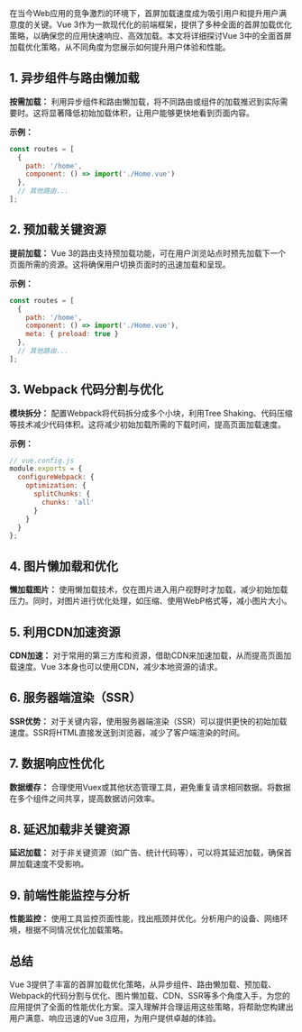 
在当今Web应用的竞争激烈的环境下，首屏加载速度成为吸引用户和提升用户满意度的关键。Vue 3作为一款现代化的前端框架，提供了多种全面的首屏加载优化策略，以确保您的应用快速响应、高效加载。本文将详细探讨Vue 3中的全面首屏加载优化策略，从不同角度为您展示如何提升用户体验和性能。

## 1. 异步组件与路由懒加载

**按需加载：** 利用异步组件和路由懒加载，将不同路由或组件的加载推迟到实际需要时。这将显著降低初始加载体积，让用户能够更快地看到页面内容。

**示例：**
```javascript
const routes = [
  {
    path: '/home',
    component: () => import('./Home.vue')
  },
  // 其他路由...
];
```

## 2. 预加载关键资源

**提前加载：** Vue 3的路由支持预加载功能，可在用户浏览站点时预先加载下一个页面所需的资源。这将确保用户切换页面时的迅速加载和呈现。

**示例：**
```javascript
const routes = [
  {
    path: '/home',
    component: () => import('./Home.vue'),
    meta: { preload: true }
  },
  // 其他路由...
];
```

## 3. Webpack 代码分割与优化

**模块拆分：** 配置Webpack将代码拆分成多个小块，利用Tree Shaking、代码压缩等技术减少代码体积。这将减少初始加载所需的下载时间，提高页面加载速度。

**示例：**
```javascript
// vue.config.js
module.exports = {
  configureWebpack: {
    optimization: {
      splitChunks: {
        chunks: 'all'
      }
    }
  }
};
```

## 4. 图片懒加载和优化

**懒加载图片：** 使用懒加载技术，仅在图片进入用户视野时才加载，减少初始加载压力。同时，对图片进行优化处理，如压缩、使用WebP格式等，减小图片大小。

## 5. 利用CDN加速资源

**CDN加速：** 对于常用的第三方库和资源，借助CDN来加速加载，从而提高页面加载速度。Vue 3本身也可以使用CDN，减少本地资源的请求。

## 6. 服务器端渲染（SSR）

**SSR优势：** 对于关键内容，使用服务器端渲染（SSR）可以提供更快的初始加载速度。SSR将HTML直接发送到浏览器，减少了客户端渲染的时间。

## 7. 数据响应性优化

**数据缓存：** 合理使用Vuex或其他状态管理工具，避免重复请求相同数据。将数据在多个组件之间共享，提高数据访问效率。

## 8. 延迟加载非关键资源

**延迟加载：** 对于非关键资源（如广告、统计代码等），可以将其延迟加载，确保首屏加载速度不受影响。

## 9. 前端性能监控与分析

**性能监控：** 使用工具监控页面性能，找出瓶颈并优化。分析用户的设备、网络环境，根据不同情况优化加载策略。

## 总结

Vue 3提供了丰富的首屏加载优化策略，从异步组件、路由懒加载、预加载、Webpack的代码分割与优化、图片懒加载、CDN、SSR等多个角度入手，为您的应用提供了全面的性能优化方案。深入理解并合理运用这些策略，将帮助您构建出用户满意、响应迅速的Vue 3应用，为用户提供卓越的体验。